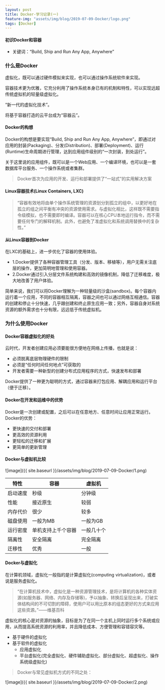 ```yaml
---
layout: post
title: Docker-学习记录(一)
feature-img: "assets/img/blog/2019-07-09-Docker/logo.png"
tags: [Docker]
---
```

#### 初识Docker和容器

* 关键词：“Build, Ship and Run Any App, Anywhere”

### 什么是Docker

虚拟化，既可以通过硬件模拟来实现，也可以通过操作系统软件来实现。

容器技术更为优雅，它充分利用了操作系统本身已有的机制和特性，可以实现远超传统虚拟机的轻量级虚拟化。

“新一代的虚拟化技术”。

将基于容器打造的云平台成为“容器云”。

#### Docker的构想

Docker的构想是要实现“Build, Ship and Run Any App, Anywhere”，即通过对应用的封装(Packaging)、分发(Distribution)、部署(Deployment)、运行(Runtime)生命周期进行管理，达到应用组件级别的“一次封装，到处运行”。

关于这里说的应用组件，既可以是一个Web应用、一个编译环境，也可以是一套数据库平台服务、一个操作系统或者集群。

> Docker首次为应用的开发、运行和部署提供了“一站式”的实用解决方案

#### Linux容器技术(Linux Containers, LXC)

> “容器有效地将由单个操作系统管理的资源划分到孤立的组中，以更好地在孤立的组之间平衡有冲突的资源使用需求。与虚拟化相比，这样既不需要指令级模拟，也不需要即时编译。容器可以在核心CPU本地运行指令，而不需要任何专门的解释机制。此外，也避免了准虚拟化和系统调用替换中的复杂性。”

#### 从Linux容器到Docker

在LXC的基础上，进一步优化了容器的使用体验。

+ 1.Docker提供了各种容器管理工具（分发、版本、移植等），用户无需关注底层的操作，更加简明地管理和使用容器。
+ 2.Docker通过引入分层文件系统构建和高效的镜像机制，降低了迁移难度，极大地改善了用户体验。

简单来说，我们可以将Docker理解为一种轻量级的沙盒(sandbox)。每个容器内运行着一个应用，不同的容器相互隔离，容器之间也可以通过网络互相通信。容器的创建和停止十分快速，几乎跟创建和终止原生应用一致；另外，容器自身对系统资源的额外需求也十分有限，远远低于传统虚拟机。

### 为什么使用Docker

#### Docker容器虚拟化的好处

云时代，开发者创建应用必须要能很方便地在网络上传播，也就是说：

+ 必须脱离底层物理硬件的限制
+ 必须是“任何时间任何地点”可获取的
+ 开发者需要一种新型的创建分布式应用程序的方式，快速发布和部署

Docker提供了一种更为聪明的方式，通过容器来打包应用、解耦应用和运行平台（便于迁移）。

#### Docker在开发和运维中的优势

Docker是一次创建或配置，之后可以在任意地方、任意时间让应用正常运行。Docker的优势：

+ 更快速的交付和部署
+ 更高效的资源利用
+ 更轻松的迁移和扩展
+ 更简单的更新管理

#### Docker与虚拟机比较

![image]({{ site.baseurl }}/assets/img/blog/2019-07-09-Docker/1.png)

特性  | 容器  | 虚拟机
--------- | --------- | ---------
启动速度  | 秒级  | 分钟级
性能  | 接近原生  | 较弱
内存代价  | 很少  | 较多
磁盘使用  | 一般为MB  | 一般为GB
运行密度  | 单机支持上千个容器  | 一般几十个
隔离性  | 安全隔离  | 完全隔离
迁移性  | 优秀  | 一般

#### Docker与虚拟化

在计算机领域，虚拟化一般指的是计算虚拟化(computing virtualization)，或者说是服务虚拟化。

> “在计算机技术中，虚拟化是一种资源管理技术，是将计算机的各种实体资源(如服务器、网络、内存及存储等)，予以抽象、转换后呈现出来，打破实体结构间的不可切割的障碍，使用户可以用比原本的组态更好的方式来应用这些资源。”——维基百科

虚拟化的核心是对资源的抽象，目标是为了在同一个主机上同时运行多个系统或应用，从而提高系统资源的利用率，并且降低成本、方便管理和容错容灾等。

+ 基于硬件的虚拟化
+ 基于软件的虚拟化
    + 应用虚拟化
    + 平台虚拟化(完全虚拟化、硬件辅助虚拟化、部分虚拟化、超虚拟化、操作系统级虚拟化)

> Docker与常见虚拟机方式的不同之处：

![image]({{ site.baseurl }}/assets/img/blog/2019-07-09-Docker/2.png)




